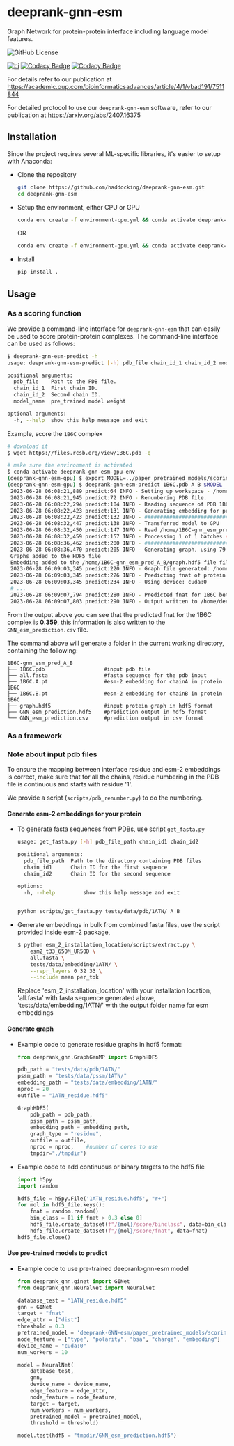 # deeprank-gnn-esm

Graph Network for protein-protein interface including language model features.

![GitHub License](https://img.shields.io/github/license/haddocking/deeprank-gnn-esm)

[![ci](https://github.com/haddocking/deeprank-gnn-esm/actions/workflows/ci.yml/badge.svg)](https://github.com/haddocking/deeprank-gnn-esm/actions/workflows/ci.yml)
[![Codacy Badge](https://app.codacy.com/project/badge/Grade/0021542ee679422ea804cab5f74f724d)](https://app.codacy.com/gh/haddocking/deeprank-gnn-esm/dashboard?utm_source=gh&utm_medium=referral&utm_content=&utm_campaign=Badge_grade)
[![Codacy Badge](https://app.codacy.com/project/badge/Coverage/0021542ee679422ea804cab5f74f724d)](https://app.codacy.com/gh/haddocking/deeprank-gnn-esm/dashboard?utm_source=gh&utm_medium=referral&utm_content=&utm_campaign=Badge_coverage)

For details refer to our publication at <https://academic.oup.com/bioinformaticsadvances/article/4/1/vbad191/7511844>

For detailed protocol to use our `deeprank-gnn-esm` software, refer to our publication
at <https://arxiv.org/abs/2407.16375>

## Installation

Since the project requires several ML-specific libraries, it's easier to setup
with Anaconda:

- Clone the repository

  ```bash
  git clone https://github.com/haddocking/deeprank-gnn-esm.git
  cd deeprank-gnn-esm
  ```

- Setup the environment, either CPU or GPU

  ```bash
  conda env create -f environment-cpu.yml && conda activate deeprank-gnn-esm-cpu
  ```

  OR

  ```bash
  conda env create -f environment-gpu.yml && conda activate deeprank-gnn-esm-gpu
  ```

- Install

  ```bash
  pip install .
  ```

## Usage

### As a scoring function

We provide a command-line interface for `deeprank-gnn-esm` that can easily be
used to score protein-protein complexes. The command-line interface can be used
as follows:

```bash
$ deeprank-gnn-esm-predict -h
usage: deeprank-gnn-esm-predict [-h] pdb_file chain_id_1 chain_id_2 model_name

positional arguments:
  pdb_file    Path to the PDB file.
  chain_id_1  First chain ID.
  chain_id_2  Second chain ID.
  model_name  pre_trained model weight

optional arguments:
  -h, --help  show this help message and exit
```

Example, score the `1B6C` complex

```bash
# download it
$ wget https://files.rcsb.org/view/1B6C.pdb -q

# make sure the environment is activated
$ conda activate deeprank-gnn-esm-gpu-env
(deeprank-gnn-esm-gpu) $ export MODEL=../paper_pretrained_models/scoring_of_docking_models/gnn_esm/treg_yfnat_b64_e20_lr0.001_foldall_esm.pth.tar
(deeprank-gnn-esm-gpu) $ deeprank-gnn-esm-predict 1B6C.pdb A B $MODEL
 2023-06-28 06:08:21,889 predict:64 INFO - Setting up workspace - /home/deeprank-gnn-esm/1B6C-gnn_esm_pred_A_B
 2023-06-28 06:08:21,945 predict:72 INFO - Renumbering PDB file.
 2023-06-28 06:08:22,294 predict:104 INFO - Reading sequence of PDB 1B6C.pdb
 2023-06-28 06:08:22,423 predict:131 INFO - Generating embedding for protein sequence.
 2023-06-28 06:08:22,423 predict:132 INFO - ################################################################################
 2023-06-28 06:08:32,447 predict:138 INFO - Transferred model to GPU
 2023-06-28 06:08:32,450 predict:147 INFO - Read /home/1B6C-gnn_esm_pred_A_B/all.fasta with 2 sequences
 2023-06-28 06:08:32,459 predict:157 INFO - Processing 1 of 1 batches (2 sequences)
 2023-06-28 06:08:36,462 predict:200 INFO - ################################################################################
 2023-06-28 06:08:36,470 predict:205 INFO - Generating graph, using 79 processors
 Graphs added to the HDF5 file
 Embedding added to the /home/1B6C-gnn_esm_pred_A_B/graph.hdf5 file file
 2023-06-28 06:09:03,345 predict:220 INFO - Graph file generated: /home/deeprank-gnn-esm/1B6C-gnn_esm_pred_A_B/graph.hdf5
 2023-06-28 06:09:03,345 predict:226 INFO - Predicting fnat of protein complex.
 2023-06-28 06:09:03,345 predict:234 INFO - Using device: cuda:0
 # ...
 2023-06-28 06:09:07,794 predict:280 INFO - Predicted fnat for 1B6C between chainA and chainB: 0.359
 2023-06-28 06:09:07,803 predict:290 INFO - Output written to /home/deeprank-gnn-esm/1B6C-gnn_esm_pred/GNN_esm_prediction.csv
```

From the output above you can see that the predicted fnat for the 1B6C
complex is **0.359**, this information is also written to the
`GNN_esm_prediction.csv` file.

The command above will generate a folder in the current working directory,
containing the following:

```text
1B6C-gnn_esm_pred_A_B
├── 1B6C.pdb                   #input pdb file
├── all.fasta                  #fasta sequence for the pdb input
├── 1B6C.A.pt                  #esm-2 embedding for chainA in protein 1B6C
├── 1B6C.B.pt                  #esm-2 embedding for chainB in protein 1B6C
├── graph.hdf5                 #input protein graph in hdf5 format
├── GNN_esm_prediction.hdf5    #prediction output in hdf5 format
└── GNN_esm_prediction.csv     #prediction output in csv format
```

### As a framework

### Note about input pdb files

To ensure the mapping between interface residue and esm-2 embeddings is correct,
make sure that for all the chains, residue numbering in the PDB file is
continuous and starts with residue '1'.

We provide a script (`scripts/pdb_renumber.py`) to do the numbering.

#### Generate esm-2 embeddings for your protein

- To generate fasta sequences from PDBs, use script `get_fasta.py`

  ```bash
  usage: get_fasta.py [-h] pdb_file_path chain_id1 chain_id2

  positional arguments:
    pdb_file_path  Path to the directory containing PDB files
    chain_id1      Chain ID for the first sequence
    chain_id2      Chain ID for the second sequence

  options:
    -h, --help         show this help message and exit


  python scripts/get_fasta.py tests/data/pdb/1ATN/ A B

  ```

- Generate embeddings in bulk from combined fasta files, use the script
  provided inside esm-2 package,

  ```bash
  $ python esm_2_installation_location/scripts/extract.py \
      esm2_t33_650M_UR50D \
      all.fasta \
      tests/data/embedding/1ATN/ \
      --repr_layers 0 32 33 \
      --include mean per_tok
  ```

  Replace 'esm_2_installation_location' with your installation location,
  'all.fasta' with fasta sequence generated above,
  'tests/data/embedding/1ATN/' with the output folder name for esm embeddings

#### Generate graph

- Example code to generate residue graphs in hdf5 format:

  ```python
  from deeprank_gnn.GraphGenMP import GraphHDF5

  pdb_path = "tests/data/pdb/1ATN/"
  pssm_path = "tests/data/pssm/1ATN/"
  embedding_path = "tests/data/embedding/1ATN/"
  nproc = 20
  outfile = "1ATN_residue.hdf5"

  GraphHDF5(
      pdb_path = pdb_path,
      pssm_path = pssm_path,
      embedding_path = embedding_path,
      graph_type = "residue",
      outfile = outfile,
      nproc = nproc,    #number of cores to use
      tmpdir="./tmpdir")
  ```

- Example code to add continuous or binary targets to the hdf5 file

  ```python
  import h5py
  import random

  hdf5_file = h5py.File('1ATN_residue.hdf5', "r+")
  for mol in hdf5_file.keys():
      fnat = random.random()
      bin_class = [1 if fnat > 0.3 else 0]
      hdf5_file.create_dataset(f"/{mol}/score/binclass", data=bin_class)
      hdf5_file.create_dataset(f"/{mol}/score/fnat", data=fnat)
  hdf5_file.close()
  ```

#### Use pre-trained models to predict

- Example code to use pre-trained deeprank-gnn-esm model

  ```python
  from deeprank_gnn.ginet import GINet
  from deeprank_gnn.NeuralNet import NeuralNet

  database_test = "1ATN_residue.hdf5"
  gnn = GINet
  target = "fnat"
  edge_attr = ["dist"]
  threshold = 0.3
  pretrained_model = 'deeprank-GNN-esm/paper_pretrained_models/scoring_of_docking_models/gnn_esm/treg_yfnat_b64_e20_lr0.001_foldall_esm.pth.tar'
  node_feature = ["type", "polarity", "bsa", "charge", "embedding"]
  device_name = "cuda:0"
  num_workers = 10

  model = NeuralNet(
      database_test,
      gnn,
      device_name = device_name,
      edge_feature = edge_attr,
      node_feature = node_feature,
      target = target,
      num_workers = num_workers,
      pretrained_model = pretrained_model,
      threshold = threshold)

  model.test(hdf5 = "tmpdir/GNN_esm_prediction.hdf5")
  ```
